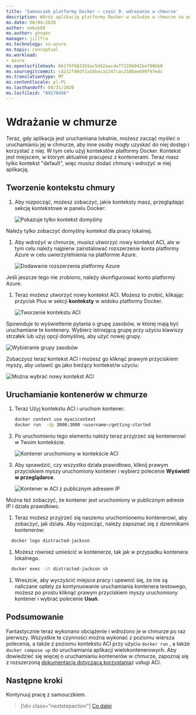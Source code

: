 ```yaml
---
title: 'Samouczek platformy Docker — część 9: wdrażanie w chmurze'
description: Wdróż aplikację platformy Docker w usłudze w chmurze na potrzeby hostingu.
ms.date: 08/04/2020
author: nebuk89
ms.author: ghogen
manager: jillfra
ms.technology: vs-azure
ms.topic: conceptual
ms.workload:
- azure
ms.openlocfilehash: 661f9f6833b5ac5d42aacde7f228b042bef00bb0
ms.sourcegitcommit: c4212f40df1a16baca1247cac2580ae699f97e4c
ms.translationtype: MT
ms.contentlocale: pl-PL
ms.lasthandoff: 08/31/2020
ms.locfileid: "89178456"
---
```

# <a name="deploy-to-the-cloud"></a>Wdrażanie w chmurze

Teraz, gdy aplikacja jest uruchamiana lokalnie, możesz zacząć myśleć o uruchamianiu jej w chmurze, aby inne osoby mogły uzyskać do niej dostęp i korzystać z niej. W tym celu użyj kontekstów platformy Docker. Kontekst jest miejscem, w którym aktualnie pracujesz z kontenerami. Teraz masz tylko kontekst "default", więc musisz dodać chmurę i wdrożyć w niej aplikację.

## <a name="create-your-cloud-context"></a>Tworzenie kontekstu chmury

1. Aby rozpocząć, możesz zobaczyć, jakie konteksty masz, przeglądając sekcję kontekstowe w panelu Docker:

   ![Pokazuje tylko kontekst domyślny](media/defaultcontext.png)

Należy tylko zobaczyć domyślny kontekst dla pracy lokalnej.

1. Aby wdrożyć w chmurze, musisz utworzyć nowy kontekst ACI, ale w tym celu należy najpierw zainstalować rozszerzenie konta platformy Azure w celu uwierzytelnienia na platformie Azure.

   ![Dodawanie rozszerzenia platformy Azure](media/addazureextension.png)

Jeśli jeszcze tego nie zrobiono, należy skonfigurować konto platformy Azure.

1. Teraz możesz utworzyć nowy kontekst ACI. Możesz to zrobić, klikając przycisk Plus w sekcji **konteksty** w widoku platformy Docker.

   ![Tworzenie kontekstu ACI](media/createnewcontext.png)

Spowoduje to wyświetlenie pytania o grupę zasobów, w której mają być uruchamiane te kontenery. Wybierz istniejącą grupę przy użyciu klawiszy strzałek lub użyj opcji domyślnej, aby użyć nowej grupy.

![Wybieranie grupy zasobów](media/selectresourcegroup.png)

Zobaczysz teraz kontekst ACI i możesz go kliknąć prawym przyciskiem myszy, aby ustawić go jako bieżący kontekst/w użyciu:

![Można wybrać nowy kontekst ACI](media/listofcontexts.png)

## <a name="run-containers-in-the-cloud"></a>Uruchamianie kontenerów w chmurze

1. Teraz Użyj kontekstu ACI i uruchom kontener.

   ```bash
   docker context use myacicontext
   docker run  -dp 3000:3000 <username>/getting-started
   ```

1. Po uruchomieniu tego elementu należy teraz przyjrzeć się kontenerowi w Twoim kontekście.

   ![Kontener uruchomiony w kontekście ACI](media/contextcontainer.png)

1. Aby sprawdzić, czy wszystko działa prawidłowo, kliknij prawym przyciskiem myszy uruchomiony kontener i wybierz polecenie **Wyświetl w przeglądarce**.

   ![Kontener w ACI z publicznym adresem IP](media/containerinaci.png)

Można też zobaczyć, że kontener jest uruchomiony w publicznym adresie IP i działa prawidłowo.

1. Teraz możesz przyjrzeć się naszemu uruchomionemu kontenerowi, aby zobaczyć, jak działa. Aby rozpocząć, należy zapoznać się z dziennikami kontenerów:
 
 ```bash
   docker logs distracted-jackson
   ```

1. Możesz również umieścić w kontenerze, tak jak w przypadku kontenera lokalnego.
 
 ```bash
   docker exec -it distracted-jackson sh
   ```

1. Wreszcie, aby wyczyścić miejsce pracy i upewnić się, że nie są naliczane opłaty za kontynuowanie uruchamiania kontenera testowego, możesz po prostu kliknąć prawym przyciskiem myszy uruchomiony kontener i wybrać polecenie **Usuń**.

## <a name="recap"></a>Podsumowanie

Fantastycznie teraz wykonano obciążenie i wdrożono je w chmurze po raz pierwszy. Wszystkie te czynności można wykonać z poziomu wiersza polecenia, a także z poziomu kontekstu ACI przy użyciu `docker run` , a także `docker compose up` do uruchamiania aplikacji wielokontenerowych. Aby dowiedzieć się więcej o uruchamianiu kontenerów w chmurze, zapoznaj się z rozszerzoną [dokumentacją dotyczącą korzystania](https://docs.docker.com/engine/context/aci-integration/)z usługi ACI.

## <a name="next-steps"></a>Następne kroki

Kontynuuj pracę z samouczkiem.

> [!div class="nextstepaction"]
> [Co dalej](whats-next.md)
